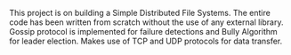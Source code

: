 This project is on building a Simple Distributed File Systems. The entire code has been written from scratch without the use of any external library.
Gossip protocol is implemented for failure detections and Bully Algorithm for leader election.
Makes use of TCP and UDP protocols for data transfer.